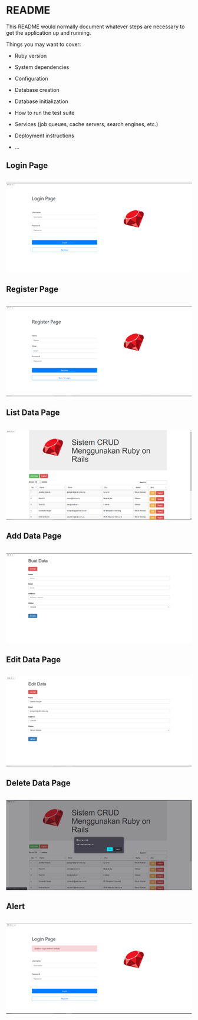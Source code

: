 # README

This README would normally document whatever steps are necessary to get the
application up and running.

Things you may want to cover:

- Ruby version


- System dependencies

- Configuration

- Database creation

- Database initialization

- How to run the test suite

- Services (job queues, cache servers, search engines, etc.)

- Deployment instructions

- ...

<h2>Login Page</h2>
<br>
<img src="ss/LoginPage.png">
<br>
<h2>Register Page</h2>
<br>
<img src="ss/RegisterPage.png">
<br>
<h2>List Data Page</h2>
<br>
<img src="ss/ListDataPage.png">
<br>
<h2>Add Data Page</h2>
<br>
<img src="ss/AddDataPage.png">
<br>
<h2>Edit Data Page</h2>
<br>
<img src="ss/EditDataPage.png">
<br>
<h2>Delete Data Page</h2>
<br>
<img src="ss/DeleteDataPage.png">
<br>
<h2>Alert</h2>
<br>
<img src="ss/AlertPage.png">
<br>

